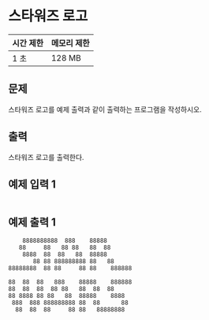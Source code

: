 # 스타워즈 로고

 

| 시간 제한 | 메모리 제한 |
| :-------- | :---------- |
| 1 초      | 128 MB      |



## 문제

스타워즈 로고를 예제 출력과 같이 출력하는 프로그램을 작성하시오.



## 출력

스타워즈 로고를 출력한다.



## 예제 입력 1

```

```



## 예제 출력 1

```
    8888888888  888    88888
   88     88   88 88   88  88
    8888  88  88   88  88888
       88 88 888888888 88   88
88888888  88 88     88 88    888888

88  88  88   888    88888    888888
88  88  88  88 88   88  88  88
88 8888 88 88   88  88888    8888
 888  888 888888888 88  88      88
  88  88  88     88 88   88888888
```